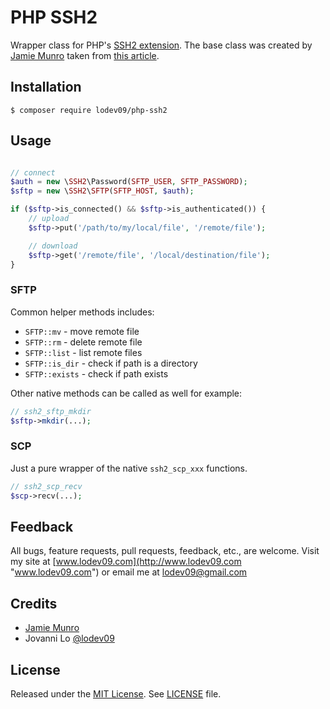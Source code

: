 PHP SSH2
============================

Wrapper class for PHP's [SSH2 extension](http://php.net/manual/en/book.ssh2.php). The base class was created by [Jamie Munro](https://www.sitepoint.com/author/jmunro/) taken from [this article](https://www.sitepoint.com/using-ssh-and-sftp-with-php/).

## Installation
```term
$ composer require lodev09/php-ssh2
```

## Usage
```php

// connect
$auth = new \SSH2\Password(SFTP_USER, SFTP_PASSWORD);
$sftp = new \SSH2\SFTP(SFTP_HOST, $auth);

if ($sftp->is_connected() && $sftp->is_authenticated()) {
	// upload
	$sftp->put('/path/to/my/local/file', '/remote/file');

	// download
	$sftp->get('/remote/file', '/local/destination/file');
}
```

### SFTP
Common helper methods includes:
- `SFTP::mv` - move remote file
- `SFTP::rm` - delete remote file
- `SFTP::list` - list remote files
- `SFTP::is_dir` - check if path is a directory
- `SFTP::exists` - check if path exists

Other native methods can be called as well for example:
```php
// ssh2_sftp_mkdir
$sftp->mkdir(...);
```

### SCP
Just a pure wrapper of the native `ssh2_scp_xxx` functions.
```php
// ssh2_scp_recv
$scp->recv(...);
```

## Feedback
All bugs, feature requests, pull requests, feedback, etc., are welcome. Visit my site at [www.lodev09.com](http://www.lodev09.com "www.lodev09.com") or email me at [lodev09@gmail.com](mailto:lodev09@gmail.com)

## Credits
- [Jamie Munro](https://www.sitepoint.com/author/jmunro/)
- Jovanni Lo [@lodev09](http://twitter.com/lodev09)

## License
Released under the [MIT License](http://opensource.org/licenses/MIT).
See [LICENSE](LICENSE) file.
